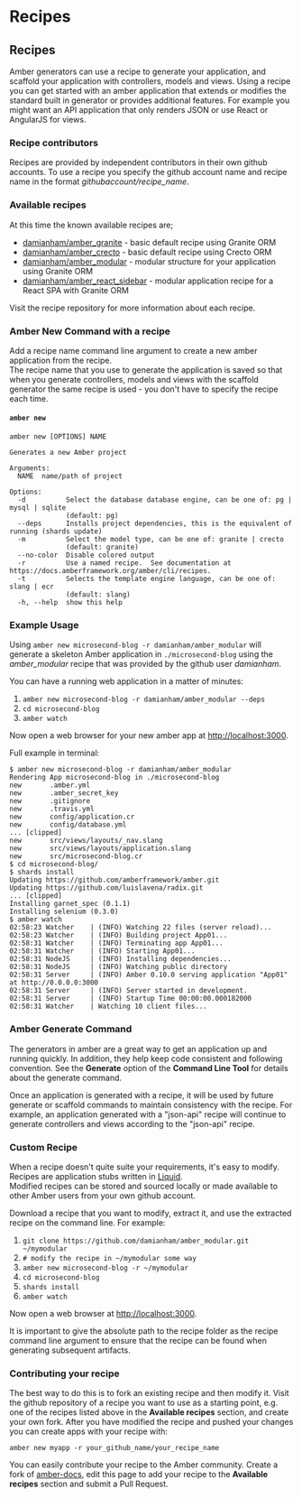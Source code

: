 # Recipes

## Recipes

Amber generators can use a recipe to generate your application, and scaffold your application with controllers, models and views. Using a recipe you can get started with an amber application that extends or modifies the standard built in generator or provides additional features. For example you might want an API application that only renders JSON or use React or AngularJS for views.

### Recipe contributors

Recipes are provided by independent contributors in their own github accounts.  To use a recipe you specify the github account name and recipe name in the format _githubaccount/recipe_name_.  

### Available recipes

At this time the known available recipes are;

- [damianham/amber_granite](https://github.com/damianham/amber_granite) - basic default recipe using Granite ORM
- [damianham/amber_crecto](https://github.com/damianham/amber_crecto) - basic default recipe using Crecto ORM
- [damianham/amber_modular](https://github.com/damianham/amber_modular) - modular structure for your application using Granite ORM
- [damianham/amber_react_sidebar](https://github.com/damianham/amber_react_sidebar) - modular application recipe for a React SPA with Granite ORM

Visit the recipe repository for more information about each recipe.

### Amber New Command with a recipe

Add a recipe name command line argument to create a new amber application from the recipe.  
The recipe name that you use to generate the application is saved so that when you generate controllers, models and views with the scaffold generator the same recipe is used - you don't have to specify the recipe each time.

#### `amber new`

```text
amber new [OPTIONS] NAME

Generates a new Amber project

Arguments:
  NAME  name/path of project

Options:
  -d          Select the database database engine, can be one of: pg | mysql | sqlite
              (default: pg)
  --deps      Installs project dependencies, this is the equivalent of running (shards update)
  -m          Select the model type, can be one of: granite | crecto
              (default: granite)
  --no-color  Disable colored output
  -r          Use a named recipe.  See documentation at  https://docs.amberframework.org/amber/cli/recipes.
  -t          Selects the template engine language, can be one of: slang | ecr
              (default: slang)
  -h, --help  show this help
```

### Example Usage

Using `amber new microsecond-blog -r damianham/amber_modular` will generate a skeleton Amber application in `./microsecond-blog` using the _amber_modular_ recipe that was provided by the github user _damianham_.

You can have a running web application in a matter of minutes:

1. `amber new microsecond-blog -r damianham/amber_modular --deps`
2. `cd microsecond-blog`
3. `amber watch`

Now open a web browser for your new amber app at [http://localhost:3000](http://localhost:3000).

Full example in terminal:

```text
$ amber new microsecond-blog -r damianham/amber_modular
Rendering App microsecond-blog in ./microsecond-blog
new       .amber.yml
new       .amber_secret_key
new       .gitignore
new       .travis.yml
new       config/application.cr
new       config/database.yml
... [clipped]
new       src/views/layouts/_nav.slang
new       src/views/layouts/application.slang
new       src/microsecond-blog.cr
$ cd microsecond-blog/
$ shards install
Updating https://github.com/amberframework/amber.git
Updating https://github.com/luislavena/radix.git
... [clipped]
Installing garnet_spec (0.1.1)
Installing selenium (0.3.0)
$ amber watch
02:58:23 Watcher    | (INFO) Watching 22 files (server reload)...
02:58:23 Watcher    | (INFO) Building project App01...
02:58:31 Watcher    | (INFO) Terminating app App01...
02:58:31 Watcher    | (INFO) Starting App01...
02:58:31 NodeJS     | (INFO) Installing dependencies...
02:58:31 NodeJS     | (INFO) Watching public directory
02:58:31 Server     | (INFO) Amber 0.10.0 serving application "App01" at http://0.0.0.0:3000
02:58:31 Server     | (INFO) Server started in development.
02:58:31 Server     | (INFO) Startup Time 00:00:00.000182000
02:58:31 Watcher    | Watching 10 client files...
```

### Amber Generate Command

The generators in amber are a great way to get an application up and running quickly. In addition, they help keep code consistent and following convention. See the **Generate** option of the **Command Line Tool** for details about the generate command.

Once an application is generated with a recipe, it will be used by future generate or scaffold commands to maintain consistency with the recipe. For example, an application generated with a "json-api" recipe will continue to generate controllers and views according to the "json-api" recipe.

### Custom Recipe

When a recipe doesn't quite suite your requirements, it's easy to modify. Recipes are application stubs written in [Liquid](https://github.com/TechMagister/liquid.cr).  
Modified recipes can be stored and sourced locally or made available to other Amber users from your own github account.

Download a recipe that you want to modify, extract it, and use the extracted recipe on the command line. For example:

1. `git clone https://github.com/damianham/amber_modular.git ~/mymodular`
2. `# modify the recipe in ~/mymodular some way`
3. `amber new microsecond-blog -r ~/mymodular`
4. `cd microsecond-blog`
5. `shards install`
6. `amber watch`

Now open a web browser at [http://localhost:3000](http://localhost:3000).

It is important to give the absolute path to the recipe folder as the recipe command line argument to ensure that the recipe can be found when generating subsequent artifacts.

### Contributing your recipe

The best way to do this is to fork an existing recipe and then modify it.  Visit the github repository of a recipe you want to use as a starting point, e.g. one of the recipes listed above in the **Available recipes** section, and create your own fork.  After you have modified the recipe and pushed your changes you can create apps with your recipe with:

```
amber new myapp -r your_github_name/your_recipe_name
```

You can easily contribute your recipe to the Amber community. Create a fork of [amber-docs](https://github.com/amberframework/docs), edit this page to add your recipe to the **Available recipes** section and submit a Pull Request.

